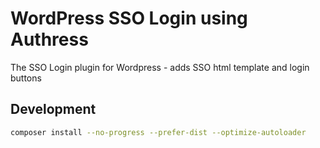 # WordPress SSO Login using Authress
The SSO Login plugin for Wordpress - adds SSO html template and login buttons

## Development

```sh
composer install --no-progress --prefer-dist --optimize-autoloader
```
